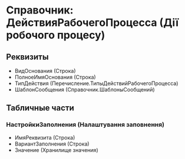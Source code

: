 ﻿# Справочник: ДействияРабочегоПроцесса (Дії робочого процесу)

## Реквизиты

- ВидОснования (Строка)
- ПолноеИмяОснования (Строка)
- ТипДействия (Перечисление.ТипыДействийРабочегоПроцесса)
- ШаблонСообщения (Справочник.ШаблоныСообщений)

## Табличные части

### НастройкиЗаполнения (Налаштування заповнення)

- ИмяРеквизита (Строка)
- ВариантЗаполнения (Строка)
- Значение (Хранилище значения)

